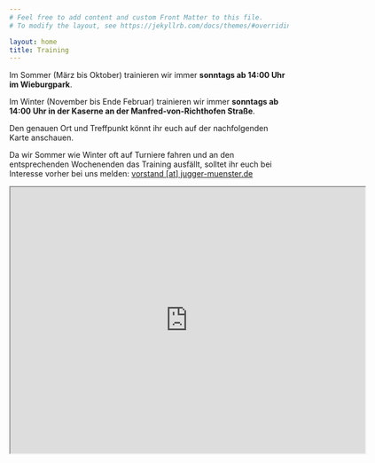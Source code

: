 ```yaml
---
# Feel free to add content and custom Front Matter to this file.
# To modify the layout, see https://jekyllrb.com/docs/themes/#overriding-theme-defaults

layout: home
title: Training
---
```


Im Sommer (März bis Oktober) trainieren wir immer **sonntags ab 14:00 Uhr im Wieburgpark**.

Im Winter (November bis Ende Februar) trainieren wir immer **sonntags ab 14:00 Uhr in der Kaserne an der Manfred-von-Richthofen Straße**.

Den genauen Ort und Treffpunkt könnt ihr euch auf der nachfolgenden Karte anschauen.

Da wir Sommer wie Winter oft auf Turniere fahren und an den entsprechenden Wochenenden das Training ausfällt,
solltet ihr euch bei Interesse vorher bei uns melden:  [vorstand [at] jugger-muenster.de](vorstand@jugger-muenster.de)

<iframe src="https://www.google.com/maps/d/embed?mid=11yeQGXtL63JrDjTgFRa3OY1ShU8RaL9S" width="640" height="480"></iframe>